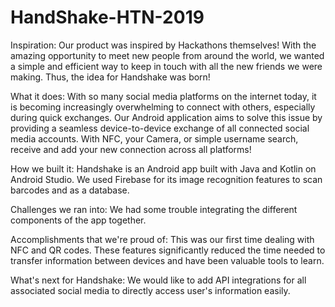 # HandShake-HTN-2019
Inspiration: 
Our product was inspired by Hackathons themselves! With the amazing opportunity to meet new people from around the world, we wanted a simple and efficient way to keep in touch with all the new friends we were making. Thus, the idea for Handshake was born!

What it does: 
With so many social media platforms on the internet today, it is becoming increasingly overwhelming to connect with others, especially during quick exchanges. Our Android application aims to solve this issue by providing a seamless device-to-device exchange of all connected social media accounts. With NFC, your Camera, or simple username search, receive and add your new connection across all platforms!

How we built it: 
Handshake is an Android app built with Java and Kotlin on Android Studio. We used Firebase for its image recognition features to scan barcodes and as a database.

Challenges we ran into: 
We had some trouble integrating the different components of the app together.

Accomplishments that we're proud of: 
This was our first time dealing with NFC and QR codes. These features significantly reduced the time needed to transfer information between devices and have been valuable tools to learn.

What's next for Handshake: 
We would like to add API integrations for all associated social media to directly access user's information easily.
